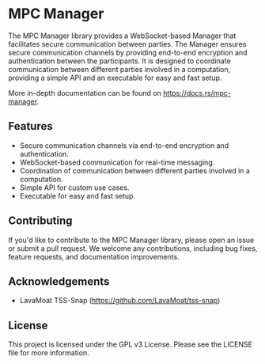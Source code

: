 # MPC Manager

The MPC Manager library provides a WebSocket-based Manager that facilitates secure communication between parties. The Manager ensures secure communication channels by providing end-to-end encryption and authentication between the participants. It is designed to coordinate communication between different parties involved in a computation, providing a simple API and an executable for easy and fast setup.

More in-depth documentation can be found on https://docs.rs/mpc-manager.

## Features

- Secure communication channels via end-to-end encryption and authentication.
- WebSocket-based communication for real-time messaging.
- Coordination of communication between different parties involved in a computation.
- Simple API for custom use cases.
- Executable for easy and fast setup.

## Contributing

If you'd like to contribute to the MPC Manager library, please open an issue or submit a pull request. We welcome any contributions, including bug fixes, feature requests, and documentation improvements.

## Acknowledgements

- LavaMoat TSS-Snap (https://github.com/LavaMoat/tss-snap)

## License

This project is licensed under the GPL v3 License. Please see the LICENSE file for more information.
